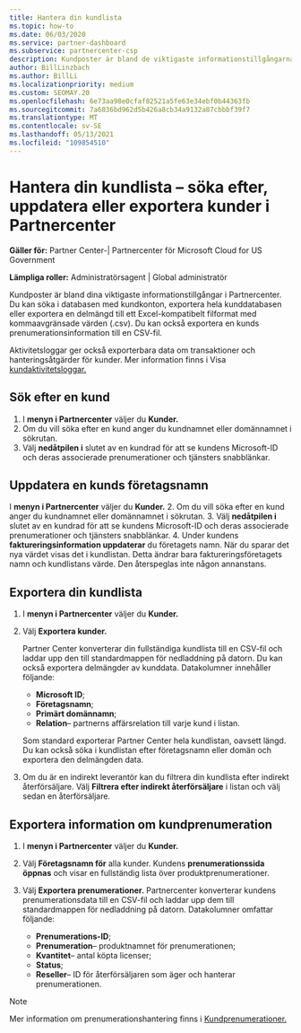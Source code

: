 ```yaml
---
title: Hantera din kundlista
ms.topic: how-to
ms.date: 06/03/2020
ms.service: partner-dashboard
ms.subservice: partnercenter-csp
description: Kundposter är bland de viktigaste informationstillgångarna. Lär dig hur du visar, söker efter, uppdaterar & exportera information på din Partnercenter-kundlista.
author: BillLinzbach
ms.author: BillLi
ms.localizationpriority: medium
ms.custom: SEOMAY.20
ms.openlocfilehash: 6e73aa98e0cfaf82521a5fe63e34ebf0b44363fb
ms.sourcegitcommit: 7a6836bd962d5b426a8cb34a9132a87cbbbf39f7
ms.translationtype: MT
ms.contentlocale: sv-SE
ms.lasthandoff: 05/13/2021
ms.locfileid: "109854510"
---
```

# <a name="manage-your-customer-list---search-update-or-export-customers-in-partner-center"></a>Hantera din kundlista – söka efter, uppdatera eller exportera kunder i Partnercenter

**Gäller för:** Partner Center-| Partnercenter för Microsoft Cloud for US Government

**Lämpliga roller:** Administratörsagent | Global administratör

Kundposter är bland dina viktigaste informationstillgångar i Partnercenter. Du kan söka i databasen med kundkonton, exportera hela kunddatabasen eller exportera en delmängd till ett Excel-kompatibelt filformat med kommaavgränsade värden (.csv). Du kan också exportera en kunds prenumerationsinformation till en CSV-fil.

Aktivitetsloggar ger också exporterbara data om transaktioner och hanteringsåtgärder för kunder. Mer information finns i Visa [kundaktivitetsloggar.](activity-logs.md)

## <a name="search-for-a-customer"></a>Sök efter en kund

1. I **menyn i Partnercenter** väljer du **Kunder.**
2. Om du vill söka efter en kund anger du kundnamnet eller domännamnet i sökrutan.
3. Välj **nedåtpilen i** slutet av en kundrad för att se kundens Microsoft-ID och deras associerade prenumerationer och tjänsters snabblänkar.

## <a name="update-a-customers-company-name"></a>Uppdatera en kunds företagsnamn

I **menyn i Partnercenter** väljer du **Kunder.**
2. Om du vill söka efter en kund anger du kundnamnet eller domännamnet i sökrutan.
3. Välj **nedåtpilen i** slutet av en kundrad för att se kundens Microsoft-ID och deras associerade prenumerationer och tjänsters snabblänkar.
4. Under kundens **faktureringsinformation uppdaterar** du företagets namn. När du sparar det nya värdet visas det i kundlistan. Detta ändrar bara faktureringsföretagets namn och kundlistans värde. Den återspeglas inte någon annanstans.

## <a name="export-your-customer-list"></a>Exportera din kundlista

1. I **menyn i Partnercenter** väljer du **Kunder.**
2. Välj **Exportera kunder.**

   Partner Center konverterar din fullständiga kundlista till en CSV-fil och laddar upp den till standardmappen för nedladdning på datorn. Du kan också exportera delmängder av kunddata. Datakolumner innehåller följande:

   - **Microsoft ID**;
   - **Företagsnamn**;
   - **Primärt domännamn**;
   - **Relation**– partnerns affärsrelation till varje kund i listan.

    Som standard exporterar Partner Center hela kundlistan, oavsett längd. Du kan också söka i kundlistan efter företagsnamn eller domän och exportera den delmängden data.

3. Om du är en indirekt leverantör kan du filtrera din kundlista efter indirekt återförsäljare. Välj **Filtrera efter indirekt återförsäljare** i listan och välj sedan en återförsäljare.


## <a name="export-customer-subscription-information"></a>Exportera information om kundprenumeration

1. I **menyn i Partnercenter** väljer du **Kunder.**

2. Välj **Företagsnamn för** alla kunder. Kundens **prenumerationssida öppnas** och visar en fullständig lista över produktprenumerationer.

3. Välj **Exportera prenumerationer.** Partnercenter konverterar kundens prenumerationsdata till en CSV-fil och laddar upp dem till standardmappen för nedladdning på datorn. Datakolumner omfattar följande:
   - **Prenumerations-ID**;
   - **Prenumeration**– produktnamnet för prenumerationen;
   - **Kvantitet**– antal köpta licenser;
   - **Status**;
   - **Reseller**– ID för återförsäljaren som äger och hanterar prenumerationen.

> [!NOTE]  
> Mer information om prenumerationshantering finns i [Kundprenumerationer.](customer-subscriptions.md)
